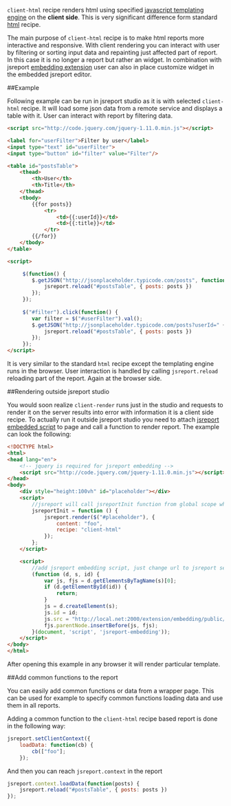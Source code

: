 `client-html` recipe renders html using specified [javascript templating engine](/learn/templating-engines) on the **client side**. This is very significant difference form standard [html](/learn/html) recipe. 

The main purpose of `client-html` recipe is to make html reports more interactive and responsive. With client rendering you can interact with user by filtering or sorting input data and repainting just affected part of report. In this case it is no longer a report but rather an widget. In combination with jsreport [embedding extension](/learn/embedding) user can also in place customize widget in the embedded jsreport editor.

##Example

Following example can be run in jsreport studio as it is with selected `client-html` recipe. It will load some json data from a remote service and displays a table with it. User can interact with report by filtering data.

```html
<script src="http://code.jquery.com/jquery-1.11.0.min.js"></script>

<label for="userFilter">Filter by user</label>
<input type="text" id="userFilter">
<input type="button" id="filter" value="Filter"/>

<table id="postsTable">
    <thead>
        <th>User</th>
        <th>Title</th>
    </thead>
    <tbody>
        {{for posts}}
            <tr>
                <td>{{:userId}}</td>
                <td>{{:title}}</td>
            </tr>
        {{/for}}
    </tbody>
</table>

<script>

     $(function() {
        $.getJSON("http://jsonplaceholder.typicode.com/posts", function(posts) {
            jsreport.reload("#postsTable", { posts: posts })
        });   
     });
     
     $("#filter").click(function() {
        var filter = $("#userFilter").val();
        $.getJSON("http://jsonplaceholder.typicode.com/posts?userId=" + filter, function(posts) {
            jsreport.reload("#postsTable", { posts: posts })
        }); 
     });
</script>
```

It is very similar to the standard `html` recipe except the templating engine runs in the browser. User interaction is handled by calling `jsreport.reload` reloading part of the report. Again at the browser side. 

##Rendering outside jsreport studio

You would soon realize `client-render` runs just in the studio and requests to render it on the server results into error with information it is a client side recipe. To actually run it outside jsreport studio you need to attach [jsreport embedded script](/learn/embedding) to page and call a function to render report. The example can look the following:

```html
<!DOCTYPE html>
<html>
<head lang="en">
    <!-- jquery is required for jsreport embedding -->
    <script src="http://code.jquery.com/jquery-1.11.0.min.js"></script>
</head>
<body>
    <div style="height:100vh" id="placeholder"></div>
    <script>
        //jsreport will call jsreportInit function from global scope when its initialized
        jsreportInit = function () {          
            jsreport.render($("#placeholder"), { 
	            content: "foo",
	            recipe: "client-html"
            });
        };
    </script>

    <script>
        //add jsreport embedding script, just change url to jsreport server
        (function (d, s, id) {
            var js, fjs = d.getElementsByTagName(s)[0];
            if (d.getElementById(id)) {
                return;
            }
            js = d.createElement(s);
            js.id = id;
            js.src = "http://local.net:2000/extension/embedding/public/embed.js";
            fjs.parentNode.insertBefore(js, fjs);
        }(document, 'script', 'jsreport-embedding'));
    </script>
</body>
</html>
```

After opening this example in any browser it will render particular template.

##Add common functions to the report

You can easily add common functions or data from a wrapper page. This can be used for example to specify common functions loading data and use them in all reports.

Adding a common function to the `client-html` recipe based report is done in the following way:
```js
jsreport.setClientContext({
	loadData: function(cb) {
		cb(["foo"];
	});
```

And then you can reach `jsreport.context` in the report
```js
jsreport.context.loadData(function(posts) {
	jsreport.reload("#postsTable", { posts: posts })
});
```
